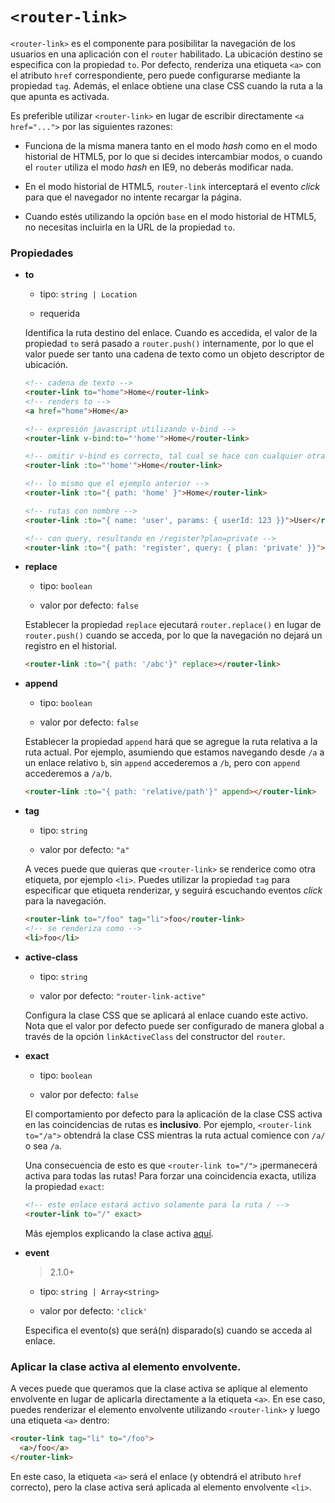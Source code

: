# `<router-link>`

`<router-link>` es el componente para posibilitar la navegación de los usuarios en una aplicación con el `router` habilitado. La ubicación destino se especifica con la propiedad `to`. Por defecto, renderiza una etiqueta `<a>` con el atributo `href` correspondiente, pero puede configurarse mediante la propiedad `tag`. Además, el enlace obtiene una clase CSS cuando la ruta a la que apunta es activada.

Es preferible utilizar `<router-link>` en lugar de escribir directamente `<a href="...">` por las siguientes razones:

- Funciona de la misma manera tanto en el modo _hash_ como en el modo historial de HTML5, por lo que si decides intercambiar modos, o cuando el `router` utiliza el modo _hash_ en IE9, no deberás modificar nada.

- En el modo historial de HTML5, `router-link` interceptará el evento _click_ para que el navegador no intente recargar la página.

- Cuando estés utilizando la opción `base` en el modo historial de HTML5, no necesitas incluirla en la URL de la propiedad `to`.

### Propiedades

- **to**

  - tipo: `string | Location`

  - requerida

  Identifica la ruta destino del enlace. Cuando es accedida, el valor de la propiedad `to` será pasado a `router.push()` internamente, por lo que el valor puede ser tanto una cadena de texto como un objeto descriptor de ubicación.

  ``` html
  <!-- cadena de texto -->
  <router-link to="home">Home</router-link>
  <!-- renders to -->
  <a href="home">Home</a>

  <!-- expresión javascript utilizando v-bind -->
  <router-link v-bind:to="'home'">Home</router-link>

  <!-- omitir v-bind es correcto, tal cual se hace con cualquier otra propiedad -->
  <router-link :to="'home'">Home</router-link>

  <!-- lo mismo que el ejemplo anterior -->
  <router-link :to="{ path: 'home' }">Home</router-link>

  <!-- rutas con nombre -->
  <router-link :to="{ name: 'user', params: { userId: 123 }}">User</router-link>

  <!-- con query, resultando en /register?plan=private -->
  <router-link :to="{ path: 'register', query: { plan: 'private' }}">Register</router-link>
  ```

- **replace**

  - tipo: `boolean`

  - valor por defecto: `false`

  Establecer la propiedad `replace` ejecutará `router.replace()` en lugar de `router.push()` cuando se acceda, por lo que la navegación no dejará un registro en el historial.

  ``` html
  <router-link :to="{ path: '/abc'}" replace></router-link>
  ```

- **append**

  - tipo: `boolean`

  - valor por defecto: `false`

  Establecer la propiedad `append` hará que se agregue la ruta relativa a la ruta actual. Por ejemplo, asumiendo que estamos navegando desde `/a` a un enlace relativo `b`, sin `append` accederemos a `/b`, pero con `append` accederemos a `/a/b`.

  ``` html
  <router-link :to="{ path: 'relative/path'}" append></router-link>
  ```

- **tag**

  - tipo: `string`

  - valor por defecto: `"a"`

  A veces puede que quieras que `<router-link>` se renderice como otra etiqueta, por ejemplo `<li>`. Puedes utilizar la propiedad `tag` para especificar que etiqueta renderizar, y seguirá escuchando eventos _click_ para la navegación.

  ``` html
  <router-link to="/foo" tag="li">foo</router-link>
  <!-- se renderiza como -->
  <li>foo</li>
  ```

- **active-class**

  - tipo: `string`

  - valor por defecto: `"router-link-active"`

  Configura la clase CSS que se aplicará al enlace cuando este activo. Nota que el valor por defecto puede ser configurado de manera global a través de la opción `linkActiveClass`  del constructor del `router`.

- **exact**

  - tipo: `boolean`

  - valor por defecto: `false`

  El comportamiento por defecto para la aplicación de la clase CSS activa en las coincidencias de rutas es **inclusivo**. Por ejemplo, `<router-link to="/a">` obtendrá la clase CSS mientras la ruta actual comience con `/a/` o sea `/a`.

  Una consecuencia de esto es que `<router-link to="/">` ¡permanecerá activa para todas las rutas! Para forzar una coincidencia exacta, utiliza la propiedad `exact`:

  ``` html
  <!-- este enlace estará activo solamente para la ruta / -->
  <router-link to="/" exact>
  ```

  Más ejemplos explicando la clase activa [aquí](https://jsfiddle.net/8xrk1n9f/).

- **event**

  > 2.1.0+

  - tipo: `string | Array<string>`

  - valor por defecto: `'click'`

  Especifica el evento(s) que será(n) disparado(s) cuando se acceda al enlace.

### Aplicar la clase activa al elemento envolvente.

A veces puede que queramos que la clase activa se aplique al elemento envolvente en lugar de aplicarla directamente a la etiqueta `<a>`. En ese caso, puedes renderizar el elemento envolvente utilizando `<router-link>` y luego una etiqueta `<a>` dentro:

``` html
<router-link tag="li" to="/foo">
  <a>/foo</a>
</router-link>
```

En este caso, la etiqueta `<a>` será el enlace (y obtendrá el atributo `href` correcto), pero la clase activa será aplicada al elemento envolvente `<li>`.
